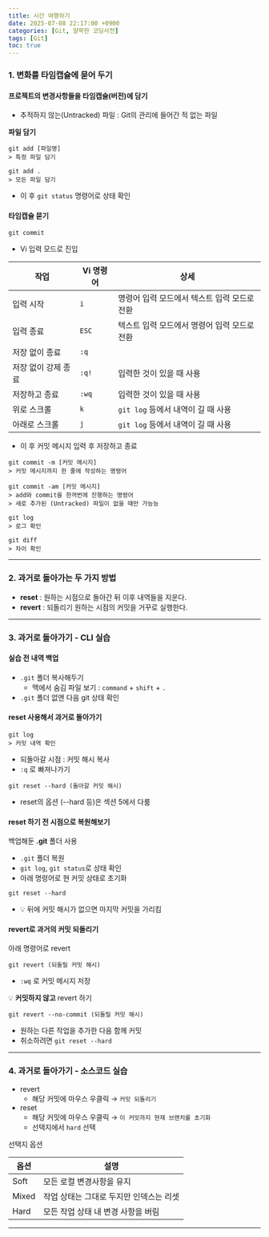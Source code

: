 ```yaml
---
title: 시간 여행하기
date: 2025-07-08 22:17:00 +0900
categories: [Git, 얄팍한 코딩사전]
tags: [Git]
toc: true
---
```


### **1. 변화를 타임캡슐에 묻어 두기**

#### **프로젝트의 변경사항들을 타임캡슐(버전)에 담기**

- 추적하지 않는(Untracked) 파일 : Git의 관리에 들어간 적 없는 파일

**파일 담기**
```terminal
git add [파일명]
> 특정 파일 담기

git add .
> 모든 파일 담기
```
- 이 후 `git status` 명령어로 상태 확인

#### **타임캡슐 묻기**

```terminal
git commit
```
- Vi 입력 모드로 진입

| 작업                | Vi 명령어 | 상세                                         |
| ------------------- | --------- | -------------------------------------------- |
| 입력 시작           | `i`       | 명령어 입력 모드에서 텍스트 입력 모드로 전환 |
| 입력 종료           | `ESC`     | 텍스트 입력 모드에서 명령어 입력 모드로 전환 |
| 저장 없이 종료      | `:q`      |                                              |
| 저장 없이 강제 종료 | `:q!`     | 입력한 것이 있을 때 사용                     |
| 저장하고 종료       | `:wq`     | 입력한 것이 있을 때 사용                     |
| 위로 스크롤         | `k`       | `git log` 등에서 내역이 길 때 사용           |
| 아래로 스크롤       | `j`       | `git log` 등에서 내역이 길 때 사용           |

- 이 후 커밋 메시지 입력 후 저장하고 종료

```terminal
git commit -m [커밋 메시지]
> 커밋 메시지까지 한 줄에 작성하는 명령어

git commit -am [커밋 메시지]
> add와 commit을 한꺼번에 진행하는 명령어
> 새로 추가된 (Untracked) 파일이 없을 때만 가능능
```

```terminal
git log
> 로그 확인

git diff
> 차이 확인
```

---

### **2. 과거로 돌아가는 두 가지 방법**

- **reset** : 원하는 시점으로 돌아간 뒤 이후 내역들을 지운다.
- **revert** : 되돌리기 원하는 시점의 커밋을 거꾸로 실행한다.

---

### **3. 과거로 돌아가기 - CLI 실습**

#### **실습 전 내역 백업**

- `.git` 폴더 복사해두기
  - 맥에서 숨김 파일 보기 : `command` + `shift` + `.`
- `.git` 폴더 없앤 다음 git 상태 확인

#### **reset 사용해서 과거로 돌아가기**

```terminal
git log
> 커밋 내역 확인
```
- 되돌아갈 시점 : 커밋 해시 복사
- `:q` 로 빠져나가기

```terminal
git reset --hard (돌아갈 커밋 해시)
```
- reset의 옵션 (--hard 등)은 섹션 5에서 다룸

#### **reset 하기 전 시점으로 복원해보기**

백업해둔 **.git** 폴더 사용
- `.git` 폴더 복원
- `git log`, `git status`로 상태 확인
- 아래 명령어로 현 커밋 상태로 초기화
```terminal
git reset --hard
```
- 💡 뒤에 커밋 해시가 없으면 마지막 커밋을 가리킴

#### **revert로 과거의 커밋 되돌리기**

아래 명령어로 revert
```terminal
git revert (되돌릴 커밋 해시)
```
- `:wq` 로 커밋 메시지 저장

💡 **커밋하지 않고** revert 하기
```terminal
git revert --no-commit (되돌릴 커밋 해시)
```
- 원하는 다른 작업을 추가한 다음 함께 커밋
- 취소하려면 `git reset --hard`

---

### 4. **과거로 돌아가기 - 소스코드 실습**

- revert
  - 해당 커밋에 마우스 우클릭 → `커밋 되돌리기`
- reset
  - 해당 커밋에 마우스 우클릭 → `이 커밋까지 현재 브랜치를 초기화`
  - 선택지에서 `hard` 선택

선택지 옵션

| 옵션  | 설명                                    |
| ----- | --------------------------------------- |
| Soft  | 모든 로컬 변경사항을 유지               |
| Mixed | 작업 상태는 그대로 두지만 인덱스는 리셋 |
| Hard  | 모든 작업 상태 내 변경 사항을 버림      |

---
